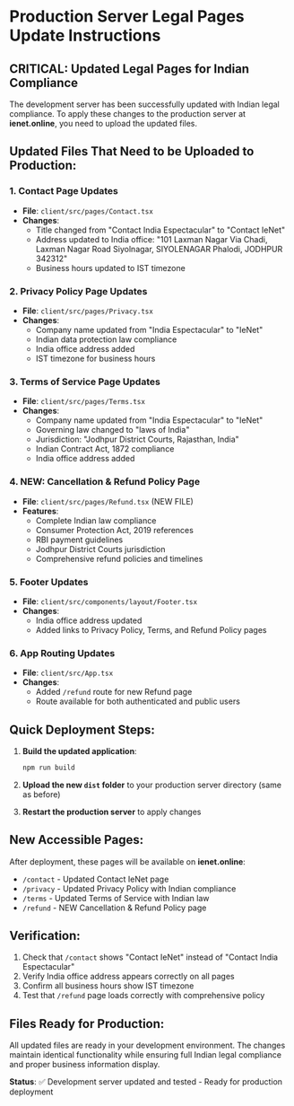 # Production Server Legal Pages Update Instructions

## CRITICAL: Updated Legal Pages for Indian Compliance

The development server has been successfully updated with Indian legal compliance. To apply these changes to the production server at **ienet.online**, you need to upload the updated files.

## Updated Files That Need to be Uploaded to Production:

### 1. Contact Page Updates
- **File**: `client/src/pages/Contact.tsx`
- **Changes**: 
  - Title changed from "Contact India Espectacular" to "Contact IeNet"
  - Address updated to India office: "101 Laxman Nagar Via Chadi, Laxman Nagar Road Siyolnagar, SIYOLENAGAR Phalodi, JODHPUR 342312"
  - Business hours updated to IST timezone

### 2. Privacy Policy Page Updates
- **File**: `client/src/pages/Privacy.tsx`
- **Changes**:
  - Company name updated from "India Espectacular" to "IeNet"
  - Indian data protection law compliance
  - India office address added
  - IST timezone for business hours

### 3. Terms of Service Page Updates
- **File**: `client/src/pages/Terms.tsx`
- **Changes**:
  - Company name updated from "India Espectacular" to "IeNet"
  - Governing law changed to "laws of India"
  - Jurisdiction: "Jodhpur District Courts, Rajasthan, India"
  - Indian Contract Act, 1872 compliance
  - India office address added

### 4. NEW: Cancellation & Refund Policy Page
- **File**: `client/src/pages/Refund.tsx` (NEW FILE)
- **Features**:
  - Complete Indian law compliance
  - Consumer Protection Act, 2019 references
  - RBI payment guidelines
  - Jodhpur District Courts jurisdiction
  - Comprehensive refund policies and timelines

### 5. Footer Updates
- **File**: `client/src/components/layout/Footer.tsx`
- **Changes**:
  - India office address updated
  - Added links to Privacy Policy, Terms, and Refund Policy pages

### 6. App Routing Updates
- **File**: `client/src/App.tsx`
- **Changes**:
  - Added `/refund` route for new Refund page
  - Route available for both authenticated and public users

## Quick Deployment Steps:

1. **Build the updated application**:
   ```bash
   npm run build
   ```

2. **Upload the new `dist` folder** to your production server directory (same as before)

3. **Restart the production server** to apply changes

## New Accessible Pages:

After deployment, these pages will be available on **ienet.online**:
- `/contact` - Updated Contact IeNet page
- `/privacy` - Updated Privacy Policy with Indian compliance
- `/terms` - Updated Terms of Service with Indian law
- `/refund` - NEW Cancellation & Refund Policy page

## Verification:

1. Check that `/contact` shows "Contact IeNet" instead of "Contact India Espectacular"
2. Verify India office address appears correctly on all pages
3. Confirm all business hours show IST timezone
4. Test that `/refund` page loads correctly with comprehensive policy

## Files Ready for Production:

All updated files are ready in your development environment. The changes maintain identical functionality while ensuring full Indian legal compliance and proper business information display.

**Status**: ✅ Development server updated and tested - Ready for production deployment